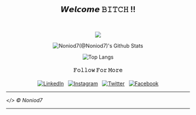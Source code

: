 <div align="center">
 <h2> 𝙒𝙚𝙡𝙘𝙤𝙢𝙚 𝙱𝙸𝚃𝙲𝙷 !!</h2> <br>

<img src="https://64.media.tumblr.com/70cf35951cd3751c374fa036bc946364/tumblr_mguhs99Ayj1rlelpwo1_500.gif"><br>
</div>

<div align="center">

<img align="center" src="https://github-readme-stats.vercel.app/api?username=Noniod7&&show_icons=true&title_color=ffc857&icon_color=8ac926&text_color=daf7dc&bg_color=151515" alt="Noniod7(@Noniod7)'s Github Stats"><br>

![Top Langs](https://github-readme-stats.vercel.app/api/top-langs/?username=Noniod7&layout=compact)

<h4>𝙵𝚘𝚕𝚕𝚘𝚠 𝙵𝚘𝚛 𝙼𝚘𝚛𝚎</h4>
<a href="https://www.linkedin.com/in/Noniod7/" target="_blank"><img src="https://img.shields.io/badge/LinkedIn-%230077B5.svg?&style=flat-square&logo=linkedin&logoColor=white" alt="LinkedIn"></a> &nbsp; 
<a href="https://www.instagram.com/Noniod7/" target="_blank"><img src="https://img.shields.io/badge/Instagram-%23E4405F.svg?&style=flat-square&logo=instagram&logoColor=white" alt="Instagram"></a> &nbsp; 
<a href="https://twitter.com/Noniod7?s=09/" target="_blank"><img src="https://img.shields.io/badge/Twitter-%231877F2.svg?&style=flat-square&logo=twitter&logoColor=white" alt="Twitter"></a> &nbsp; 
<a href="https://www.facebook.com/Noniod7/" target="_blank"><img src="https://img.shields.io/badge/Facebook-%231877F2.svg?&style=flat-square&logo=facebook&logoColor=white" alt="Facebook"></a>  <br>

---

</div>

<i> </> © Noniod7

---
